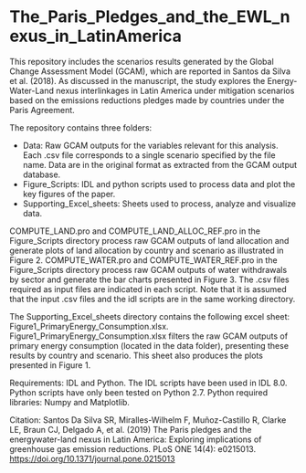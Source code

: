 # The_Paris_Pledges_and_the_EWL_nexus_in_LatinAmerica

This repository includes the scenarios results generated by the Global Change Assessment Model (GCAM), which are reported in Santos da Silva et al. (2018). As discussed in the manuscript, the study explores the Energy-Water-Land nexus interlinkages in Latin America under mitigation scenarios based on the emissions reductions pledges made by countries under the Paris Agreement. 

The repository contains three folders: 
-	Data: Raw GCAM outputs for the variables relevant for this analysis. Each .csv file corresponds to a single scenario specified by the file name. Data are in the original format as extracted from the GCAM output database.
-	Figure_Scripts: IDL and python scripts used to process data and plot the key figures of the paper.
-	 Supporting_Excel_sheets: Sheets used to process, analyze and visualize data.

COMPUTE_LAND.pro and COMPUTE_LAND_ALLOC_REF.pro in the Figure_Scripts directory process raw GCAM outputs of land allocation and generate plots of land allocation by country and scenario as illustrated in Figure 2. COMPUTE_WATER.pro and COMPUTE_WATER_REF.pro in the Figure_Scripts directory process raw GCAM outputs of water withdrawals by sector and generate the bar charts presented in Figure 3. The .csv files required as input files are indicated in each script. Note that it is assumed that the input .csv files and the idl scripts are in the same working directory.

The Supporting_Excel_sheets directory contains the following excel sheet: Figure1_PrimaryEnergy_Consumption.xlsx. Figure1_PrimaryEnergy_Consumption.xlsx filters the raw GCAM outputs of primary energy consumption (located in the data folder), presenting these results by country and scenario. This sheet also produces the plots presented in Figure 1. 

Requirements: IDL and Python. The IDL scripts have been used in IDL 8.0. Python scripts have only been tested on Python 2.7. Python required libraries: Numpy and Matplotlib.

Citation:
Santos Da Silva SR, Miralles-Wilhelm F, Muñoz-Castillo R, Clarke LE, Braun CJ, Delgado A, et al. (2019) The Paris pledges and the energywater-land nexus in Latin America: Exploring implications of greenhouse gas emission reductions. PLoS ONE 14(4): e0215013. https://doi.org/10.1371/journal.pone.0215013
